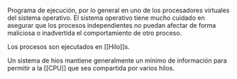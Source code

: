Programa de ejecución, por lo general en uno de los procesadores virtuales del sistema operativo. El sistema operativo tiene mucho cuidado en asegurar que los procesos independientes no puedan afectar de forma maliciosa o inadvertida el comportamiento de otro proceso.

Los procesos son ejecutados en [[Hilo]]s.

Un sistema de hios mantiene generalmente un mínimo de información para permitir a la [[CPU]] que sea compartida por varios hilos. 